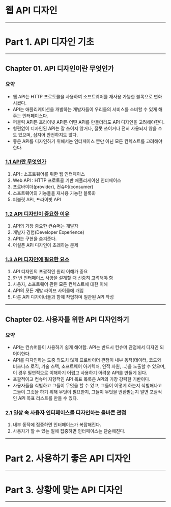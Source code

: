 
# 웹 API 디자인

---

# Part 1. API 디자인 기초

---

## Chapter 01. API 디자인이란 무엇인가

### 요약
- 웹 API는 HTTP 프로토콜을 사용하여 소프트웨어를 재사용 가능한 블록으로 변화시켰다.
- API는 애플리케이션을 개발하는 개발자들이 우리들의 서비스를 소비할 수 있게 해주는 인터페이스다.
- 퍼블릭 API든 프라이빗 API든 어떤 API를 만들더라도 API 디자인을 고려해야한다.
- 형편없이 디자인된 API는 잘 쓰이지 않거나, 잘못 쓰이거나 전혀 사용되지 않을 수도 있으며, 심지어 안전하지도
않다.
- 좋은 API를 디자인하기 위해서는 인터페이스 뿐만 아닌 모든 컨텍스트를 고려해야한다.

### <a href="Chapter 01. API 디자인이란 무엇인가/1.1 API란 무엇인가.md" target="_blank">1.1 API란 무엇인가</a>
1) API : 소프트웨어를 위한 웹 인터페이스
2) Web API : HTTP 프로토콜 기반 애플리케이션 인터페이스
3) 프로바이더(provider), 컨슈머(consumer)
4) 소프트웨어의 기능들을 재사용 가능한 블록화
5) 퍼블릿 API, 프라이빗 API

### <a href="Chapter 01. API 디자인이란 무엇인가/1.2 API 디자인이 중요한 이유.md" target="_blank">1.2 API 디자인이 중요한 이유</a>
1) API의 가장 중요한 컨슈머는 개발자
2) 개발자 경험(Developer Experience)
3) API는 구현을 숨겨준다.
4) 어설픈 API 디자인이 초래하는 문제

### <a href="Chapter 01. API 디자인이란 무엇인가/1.3 API 디자인에 필요한 요소.md" target="_blank">1.3 API 디자인에 필요한 요소</a>
1) API 디자인의 포괄적인 원리 이해가 중요
2) 한 번 인터페이스 사양을 설계할 때 신중히 고려해야 함
3) 사용자, 소프트웨어 관련 모든 컨텍스트에 대한 이해
4) API의 모든 개발 라이프 사이클에 개입
5) 다른 API 디자이너들과 함께 작업하며 일관된 API 작성

---

## Chapter 02. 사용자를 위한 API 디자인하기

### 요약
- API는 컨슈머들이 사용하기 쉽게 해야함. API는 반드시 컨슈머 관점에서 디자인 되어야한다.
- API를 디자인하는 도중 의도치 않게 프로바이더 관점이 내부 동작(데이터, 코드와 비즈니스 로직, 기술 스택,
소프트웨어 아키텍처, 인적 자원, ...)을 노출할 수 있으며, 이 경우 필연적으로 이해하기 어렵고 사용하기 어려운 API를 만들게 된다.
- 포괄적이고 컨슈머 지향적인 API 목표 목록은 API의 가장 강력한 기반이다.
- 사용자들을 식별하고 그들이 무엇을 할 수 있고, 그들이 어떻게 하는지 식별해나고 그들이 그것을 하기 위해 무엇이 필요한지,
그들이 무엇을 반환받는지 알면 포괄적인 API 목표 리스트를 만들 수 있다.

### <a href="Chapter 02. 사용자를 위한 API 디자인하기/2.1 일상 속 사용자 인터페이스를 디자인하는 올바른 관점.md" target="_blank">2.1 일상 속 사용자 인터페이스를 디자인하는 올바른 관점</a>
1) 내부 동작에 집중하면 인터페이스가 복잡해진다.
2) 사용자가 할 수 있는 일에 집중하면 인터페이스는 단순해진다.


---

# Part 2. 사용하기 좋은 API 디자인

---

# Part 3. 상황에 맞는 API 디자인

---

